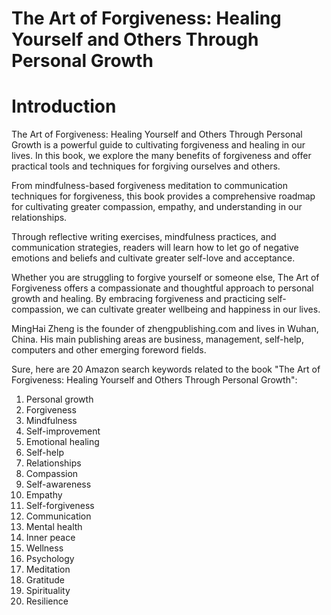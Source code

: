 # The Art of Forgiveness: Healing Yourself and Others Through Personal Growth

# Introduction

The Art of Forgiveness: Healing Yourself and Others Through Personal Growth is a powerful guide to cultivating forgiveness and healing in our lives. In this book, we explore the many benefits of forgiveness and offer practical tools and techniques for forgiving ourselves and others.

From mindfulness-based forgiveness meditation to communication techniques for forgiveness, this book provides a comprehensive roadmap for cultivating greater compassion, empathy, and understanding in our relationships.

Through reflective writing exercises, mindfulness practices, and communication strategies, readers will learn how to let go of negative emotions and beliefs and cultivate greater self-love and acceptance.

Whether you are struggling to forgive yourself or someone else, The Art of Forgiveness offers a compassionate and thoughtful approach to personal growth and healing. By embracing forgiveness and practicing self-compassion, we can cultivate greater wellbeing and happiness in our lives.




MingHai Zheng is the founder of zhengpublishing.com and lives in Wuhan, China. His main publishing areas are business, management, self-help, computers and other emerging foreword fields.



Sure, here are 20 Amazon search keywords related to the book "The Art of Forgiveness: Healing Yourself and Others Through Personal Growth":

1. Personal growth
2. Forgiveness
3. Mindfulness
4. Self-improvement
5. Emotional healing
6. Self-help
7. Relationships
8. Compassion
9. Self-awareness
10. Empathy
11. Self-forgiveness
12. Communication
13. Mental health
14. Inner peace
15. Wellness
16. Psychology
17. Meditation
18. Gratitude
19. Spirituality
20. Resilience

